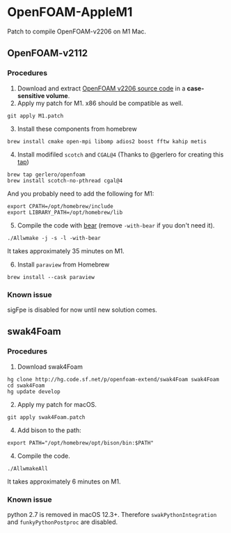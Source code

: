 # OpenFOAM-AppleM1

Patch to compile OpenFOAM-v2206 on M1 Mac.

## OpenFOAM-v2112
### Procedures
1. Download and extract [OpenFOAM v2206 source code](https://dl.openfoam.com/source/v2206/OpenFOAM-v2206.tgz) in a **case-sensitive volume**.
2. Apply my patch for M1. x86 should be compatible as well.
```
git apply M1.patch
```
3. Install these components from homebrew
```
brew install cmake open-mpi libomp adios2 boost fftw kahip metis 
```
4. Install modifiled `scotch` and `CGAL@4` (Thanks to @gerlero for creating this [tap](https://github.com/gerlero/homebrew-openfoam/tree/main/Formula))
```
brew tap gerlero/openfoam
brew install scotch-no-pthread cgal@4
```
And you probably need to add the following for M1:
```
export CPATH=/opt/homebrew/include
export LIBRARY_PATH=/opt/homebrew/lib
```
5. Compile the code with [bear](https://openfoamwiki.net/index.php/HowTo_Use_OpenFOAM_with_Visual_Studio_Code) (remove `-with-bear` if you don't need it).
```
./Allwmake -j -s -l -with-bear
```
It takes approximately 35 minutes on M1.

6. Install `paraview` from Homebrew
```
brew install --cask paraview
```

### Known issue
sigFpe is disabled for now until new solution comes.

## swak4Foam
### Procedures
1. Download swak4Foam
```
hg clone http://hg.code.sf.net/p/openfoam-extend/swak4Foam swak4Foam
cd swak4Foam
hg update develop
```
2. Apply my patch for macOS.
```
git apply swak4Foam.patch
```
4. Add bison to the path:
```
export PATH="/opt/homebrew/opt/bison/bin:$PATH"
```
4. Compile the code.
```
./AllwmakeAll
```
It takes approximately 6 minutes on M1.

### Known issue
python 2.7 is removed in macOS 12.3+. Therefore `swakPythonIntegration` and `funkyPythonPostproc` are disabled.
